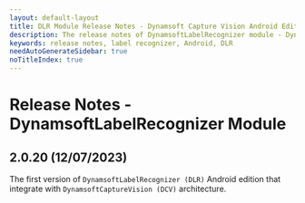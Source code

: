 ```yaml
---
layout: default-layout
title: DLR Module Release Notes - Dynamsoft Capture Vision Android Edition
description: The release notes of DynamsoftLabelRecognizer module - Dynamsoft Capture Vision Android Edition.
keywords: release notes, label recognizer, Android, DLR
needAutoGenerateSidebar: true
noTitleIndex: true
---
```


# Release Notes - DynamsoftLabelRecognizer Module
<!-- 
## 3.2.0 (03/07/2024)

### New

- Added new methods to the `LocalizedTextLinesUnit` class to add, set or remove the localized text line elements.
- Added new methods to the `RecognizedTextLinesUnit` class to add, set or remove the recognized text line elements.
- Added a new method `setText` to the `RecognizedTextLineElement` class.
- Added the following methods to the `RecognizedTextLinesResult` class.
  - `retain`
  - `release`
- Added new constructors to the following classes.
  - `RecognizedTextLineElement`
  - `LocalizedTextLineElement` -->

## 2.0.20 (12/07/2023)

The first version of `DynamsoftLabelRecognizer (DLR)` Android edition that integrate with `DynamsoftCaptureVision (DCV)` architecture.
